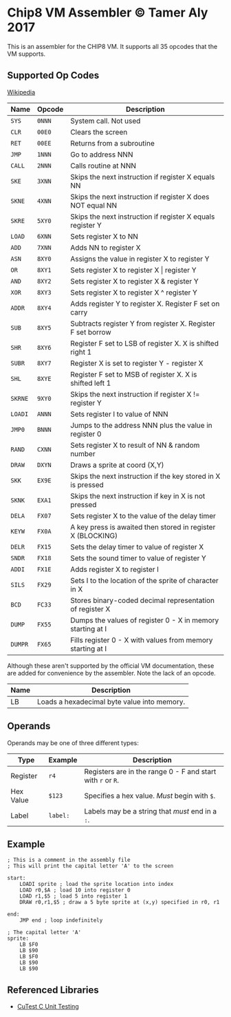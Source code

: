 # Chip8 VM Assembler &copy; Tamer Aly 2017

This is an assembler for the CHIP8 VM. It supports all 35 opcodes that the VM
supports.

## Supported Op Codes
[Wikipedia](https://en.wikipedia.org/wiki/CHIP-8#Virtual_machine_description)

| Name | Opcode | Description |
| -----|--------|------------ |
|`SYS` | `0NNN` | System call. Not used |
|`CLR` | `00E0` | Clears the screen |
|`RET` | `00EE` | Returns from a subroutine |
|`JMP` | `1NNN` | Go to address NNN |
|`CALL`| `2NNN` | Calls routine at NNN |
|`SKE` | `3XNN` | Skips the next instruction if register X equals NN |
|`SKNE`| `4XNN` | Skips the next instruction if register X does NOT equal NN |
|`SKRE`| `5XY0` | Skips the next instruction if register X equals register Y |
|`LOAD`| `6XNN` | Sets register X to NN |
|`ADD` | `7XNN` | Adds NN to register X |
|`ASN` | `8XY0` | Assigns the value in register X to register Y |
|`OR`  | `8XY1` | Sets register X to register X \| register Y |
|`AND` | `8XY2` | Sets register X to register X & register Y |
|`XOR` | `8XY3` | Sets register X to register X ^ register Y |
|`ADDR`| `8XY4` | Adds register Y to register X. Register F set on carry |
|`SUB` | `8XY5` | Subtracts register Y from register X. Register F set borrow |
|`SHR` | `8XY6` | Register F set to LSB of register X. X is shifted right 1 |
|`SUBR`| `8XY7` | Register X is set to register Y - register X |
|`SHL` | `8XYE` | Register F set to MSB of register X. X is shifted left 1 |
|`SKRNE`| `9XY0` | Skips the next instruction if register X != register Y |
|`LOADI`| `ANNN` | Sets register I to value of NNN |
|`JMP0`| `BNNN` | Jumps to the address NNN plus the value in register 0 |
|`RAND`| `CXNN` | Sets register X to result of NN & random number |
|`DRAW`| `DXYN` | Draws a sprite at coord (X,Y) |
|`SKK`| `EX9E` | Skips the next instruction if the key stored in X is pressed |
|`SKNK`| `EXA1` | Skips the next instruction if key in X is not pressed |
|`DELA`| `FX07` | Sets register X to the value of the delay timer |
|`KEYW`| `FX0A` | A key press is awaited then stored in register X (BLOCKING)|
|`DELR`| `FX15` | Sets the delay timer to value of register X |
|`SNDR`| `FX18` | Sets the sound timer to value of register Y |
|`ADDI`| `FX1E` | Adds register X to register I |
|`SILS`| `FX29` | Sets I to the location of the sprite of character in X |
|`BCD` | `FC33` | Stores binary-coded decimal representation of register X |
|`DUMP`| `FX55` | Dumps the values of register 0 - X in memory starting at I
|`DUMPR`| `FX65` | Fills register 0 - X with values from memory starting at I | 

Although these aren't supported by the official VM documentation, these are
added for convenience by the assembler. Note the lack of an opcode.

| Name | Description |
| ---- | ----------- |
| LB   | Loads a hexadecimal byte value into memory. |

## Operands
Operands may be one of three different types:

| Type | Example | Description |
| ---- | ------- | ----------- |
| Register | `r4`| Registers are in the range 0 - F and start with `r` or `R`. |
| Hex Value | `$123` | Specifies a hex value. _Must_ begin with `$`. |
| Label | `label:` | Labels may be a string that _must_ end in a `:`. |

## Example
```
; This is a comment in the assembly file
; This will print the capital letter 'A' to the screen

start:
    LOADI sprite ; load the sprite location into index
    LOAD r0,$A ; load 10 into register 0
    LOAD r1,$5 ; load 5 into register 1
    DRAW r0,r1,$5 ; draw a 5 byte sprite at (x,y) specified in r0, r1
    
end:
    JMP end ; loop indefinitely

; The capital letter 'A'
sprite: 
    LB $F0
    LB $90
    LB $F0
    LB $90
    LB $90
```

## Referenced Libraries
* [CuTest C Unit Testing](http://cutest.sourceforge.net/)
